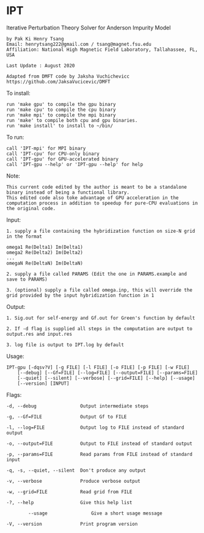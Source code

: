 # IPT
Iterative Perturbation Theory Solver for Anderson Impurity Model

	by Pak Ki Henry Tsang  
	Email: henrytsang222@gmail.com / tsang@magnet.fsu.edu  
	Affiliation: National High Magnetic Field Laboratory, Tallahassee, FL, USA
	
	Last Update : August 2020

	Adapted from DMFT code by Jaksha Vuchichevicc https://github.com/JaksaVucicevic/DMFT
	 


To install:

	run 'make gpu' to compile the gpu binary  
	run 'make cpu' to compile the cpu binary  
	run 'make mpi' to compile the mpi binary  
	run 'make' to compile both cpu and gpu binaries.  
	run 'make install' to install to ~/bin/  
  
To run:
  
	call 'IPT-mpi' for MPI binary  
	call 'IPT-cpu' for CPU-only binary  
	call 'IPT-gpu' for GPU-accelerated binary  
	call 'IPT-gpu --help' or 'IPT-gpu --help' for help
  
Note: 

	This current code edited by the author is meant to be a standalone binary instead of being a functional library.  
	This edited code also toke advantage of GPU acceleration in the computation process in addition to speedup for pure-CPU evaluations in the original code.
	
Input:
	
	1. supply a file containing the hybridization function on size-N grid in the format
	
	omega1 Re(Delta1) Im(Delta1)  
	omega2 Re(Delta2) Im(Delta2)  
	...  
	omegaN Re(DeltaN) Im(DeltaN)  
	
	2. supply a file called PARAMS (Edit the one in PARAMS.example and save to PARAMS)
	
	3. (optional) supply a file called omega.inp, this will override the grid provided by the input hybridization function in 1
	
Output:

	1. Sig.out for self-energy and Gf.out for Green's function by default
	
	2. If -d flag is supplied all steps in the computation are output to output.res and input.res
	
	3. log file is output to IPT.log by default
	
	
Usage:
 
	IPT-gpu [-dqsv?V] [-g FILE] [-l FILE] [-o FILE] [-p FILE] [-w FILE]  
		[--debug] [--Gf=FILE] [--log=FILE] [--output=FILE] [--params=FILE]  
		[--quiet] [--silent] [--verbose] [--grid=FILE] [--help] [--usage]  
		[--version] [INPUT]  

Flags:

	-d, --debug                Output intermediate steps

	-g, --Gf=FILE              Output Gf to FILE

	-l, --log=FILE             Output log to FILE instead of standard output

	-o, --output=FILE          Output to FILE instead of standard output

	-p, --params=FILE          Read params from FILE instead of standard input

	-q, -s, --quiet, --silent  Don't produce any output

	-v, --verbose              Produce verbose output

	-w, --grid=FILE            Read grid from FILE

	-?, --help                 Give this help list

			--usage                Give a short usage message
		  
	-V, --version              Print program version


  
